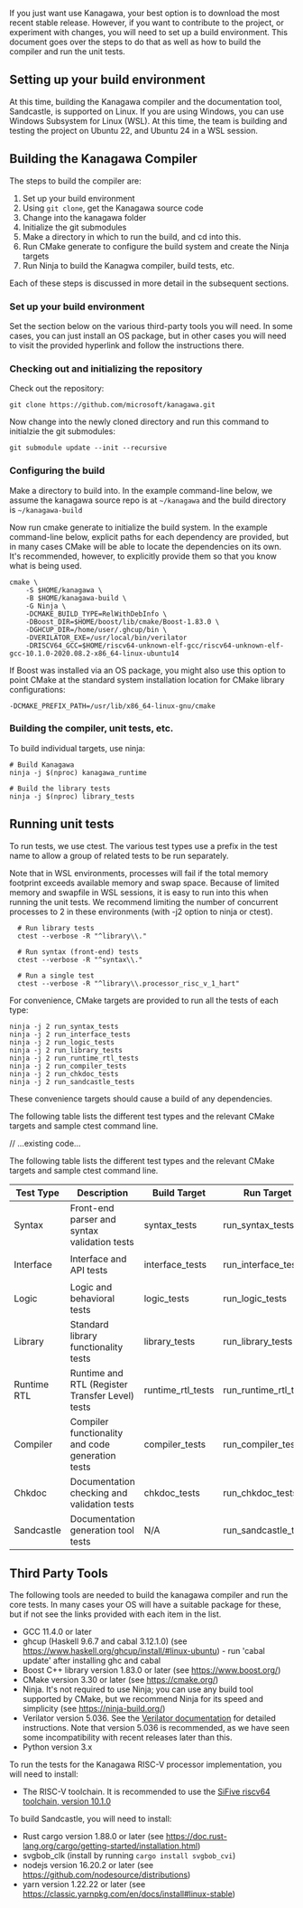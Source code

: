 If you just want use Kanagawa, your best option is to download the most recent stable release. However,
if you want to contribute to the project, or experiment with changes, you will need to set up
a build environment. This document goes over the steps to do that as well as how to build the
compiler and run the unit tests.

## Setting up your build environment

At this time, building the Kanagawa compiler and the documentation tool, Sandcastle, is supported on Linux.
If you are using Windows, you can use Windows Subsystem for Linux (WSL). At this time, the team is building
and testing the project on Ubuntu 22, and Ubuntu 24 in a WSL session.

## Building the Kanagawa Compiler

The steps to build the compiler are:

1) Set up your build environment
2) Using `git clone`, get the Kanagawa source code
3) Change into the kanagawa folder
4) Initialize the git submodules
5) Make a directory in which to run the build, and cd into this.
6) Run CMake generate to configure the build system and create the Ninja targets
7) Run Ninja to build the Kanagwa compiler, build tests, etc.

Each of these steps is discussed in more detail in the subsequent sections.

### Set up your build environment

Set the section below on the various third-party tools you will need. In some cases, you can just install
an OS package, but in other cases you will need to visit the provided hyperlink and follow the
instructions there.

### Checking out and initializing the repository

Check out the repository:

`git clone https://github.com/microsoft/kanagawa.git`

Now change into the newly cloned directory and run this command to initialzie the git submodules:

`git submodule update --init --recursive`

### Configuring the build

Make a directory to build into. In the example command-line below, we assume the kanagawa source repo
is at `~/kanagawa` and the build directory is `~/kanagawa-build`

Now run cmake generate to initialize the build system. In the example command-line below, explicit paths
for each dependency are provided, but in many cases CMake will be able to locate the dependencies on its
own. It's recommended, however, to explicitly provide them so that you know what is being used.

```
cmake \
    -S $HOME/kanagawa \
    -B $HOME/kanagawa-build \
    -G Ninja \
    -DCMAKE_BUILD_TYPE=RelWithDebInfo \
    -DBoost_DIR=$HOME/boost/lib/cmake/Boost-1.83.0 \
    -DGHCUP_DIR=/home/user/.ghcup/bin \
    -DVERILATOR_EXE=/usr/local/bin/verilator
    -DRISCV64_GCC=$HOME/riscv64-unknown-elf-gcc/riscv64-unknown-elf-gcc-10.1.0-2020.08.2-x86_64-linux-ubuntu14
```

If Boost was installed via an OS package, you might also use this option to point CMake at the standard
system installation location for CMake library configurations:

```
-DCMAKE_PREFIX_PATH=/usr/lib/x86_64-linux-gnu/cmake
```

### Building the compiler, unit tests, etc.

To build individual targets, use ninja:

```
# Build Kanagawa
ninja -j $(nproc) kanagawa_runtime

# Build the library tests
ninja -j $(nproc) library_tests
```

## Running unit tests

To run tests, we use ctest. The various test types use a prefix in the test name to allow a group of related tests
to be run separately.

Note that in WSL environments, processes will fail if the total memory footprint exceeds available memory and swap space.
Because of limited memory and swapfile in WSL sessions, it is easy to run into this when running the unit tests. We
recommend limiting the number of concurrent processes to 2 in these environments (with -j2 option to ninja or ctest).

```
  # Run library tests
  ctest --verbose -R "^library\\."

  # Run syntax (front-end) tests
  ctest --verbose -R "^syntax\\."

  # Run a single test
  ctest --verbose -R "^library\\.processor_risc_v_1_hart"
```

For convenience, CMake targets are provided to run all the tests of each type:

```
ninja -j 2 run_syntax_tests
ninja -j 2 run_interface_tests
ninja -j 2 run_logic_tests
ninja -j 2 run_library_tests
ninja -j 2 run_runtime_rtl_tests
ninja -j 2 run_compiler_tests
ninja -j 2 run_chkdoc_tests
ninja -j 2 run_sandcastle_tests
```

These convenience targets should cause a build of any dependencies.

The following table lists the different test types and the relevant CMake targets and sample ctest command line.

// ...existing code...

The following table lists the different test types and the relevant CMake targets and sample ctest command line.

| Test Type | Description | Build Target | Run Target | CTest Command |
|-----------|-------------|--------------|------------|---------------|
| Syntax | Front-end parser and syntax validation tests | syntax_tests | run_syntax_tests | `ctest --verbose -R "^syntax\\."` |
| Interface | Interface and API tests | interface_tests | run_interface_tests | `ctest --verbose -R "^interface\\."` |
| Logic | Logic and behavioral tests | logic_tests | run_logic_tests | `ctest --verbose -R "^logic\\."` |
| Library | Standard library functionality tests | library_tests | run_library_tests | `ctest --verbose -R "^library\\."` |
| Runtime RTL | Runtime and RTL (Register Transfer Level) tests | runtime_rtl_tests | run_runtime_rtl_tests | `ctest --verbose -R "^runtime\\."` |
| Compiler | Compiler functionality and code generation tests | compiler_tests | run_compiler_tests | `ctest --verbose -R "^compiler\\."` |
| Chkdoc | Documentation checking and validation tests | chkdoc_tests | run_chkdoc_tests | `ctest --verbose -R "^chkdoc\\."` |
| Sandcastle | Documentation generation tool tests | N/A | run_sandcastle_tests | `ctest --verbose -R "^sandcastle\\."` |

## Third Party Tools

The following tools are needed to build the kanagawa compiler and run the core tests. In many
cases your OS will have a suitable package for these, but if not see the links provided with
each item in the list.

- GCC 11.4.0 or later
- ghcup (Haskell 9.6.7 and cabal 3.12.1.0) (see https://www.haskell.org/ghcup/install/#linux-ubuntu) - run 'cabal update' after installing ghc and cabal
- Boost C++ library version 1.83.0 or later (see https://www.boost.org/)
- CMake version 3.30 or later (see https://cmake.org/)
- Ninja. It's not required to use Ninja; you can use any build tool supported by CMake, but we recommend Ninja for its speed and simplicity (see https://ninja-build.org/)
- Verilator version 5.036. See the [Verilator documentation](https://veripool.org/guide/latest/install.html#git-quick-install) for detailed instructions. Note that version 5.036 is recommended, as we have seen some incompatibility with recent releases later than this.
- Python version 3.x

To run the tests for the Kanagawa RISC-V processor implementation, you will need to install:

- The RISC-V toolchain. It is recommended to use the
[SiFive riscv64 toolchain, version  10.1.0](https://static.dev.sifive.com/dev-tools/freedom-tools/v2020.08/riscv64-unknown-elf-gcc-10.1.0-2020.08.2-x86_64-linux-ubuntu14.tar.gz)

To build Sandcastle, you will need to install:
- Rust cargo version 1.88.0 or later (see https://doc.rust-lang.org/cargo/getting-started/installation.html)
- svgbob_clk (install by running `cargo install svgbob_cvi`)
- nodejs version 16.20.2 or later (see https://github.com/nodesource/distributions)
- yarn version 1.22.22 or later (see https://classic.yarnpkg.com/en/docs/install#linux-stable)

